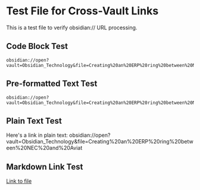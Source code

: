 # Test File for Cross-Vault Links

This is a test file to verify obsidian:// URL processing.

## Code Block Test
```
obsidian://open?vault=Obsidian_Technology&file=Creating%20an%20ERP%20ring%20between%20NEC%20and%20Aviat
```

## Pre-formatted Text Test
    obsidian://open?vault=Obsidian_Technology&file=Creating%20an%20ERP%20ring%20between%20NEC%20and%20Aviat

## Plain Text Test
Here's a link in plain text: obsidian://open?vault=Obsidian_Technology&file=Creating%20an%20ERP%20ring%20between%20NEC%20and%20Aviat

## Markdown Link Test
[Link to file](obsidian://open?vault=Obsidian_Technology&file=Creating%20an%20ERP%20ring%20between%20NEC%20and%20Aviat) 
